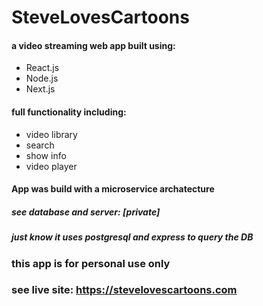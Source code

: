 # SteveLovesCartoons
#### a video streaming web app built using:
* React.js
* Node.js
* Next.js

#### full functionality including:
* video library
* search
* show info
* video player

#### App was build with a microservice archatecture
##### see database and server: [private]  
##### just know it uses postgresql and express to query the DB

  
### this app is for personal use only

### see live site: https://stevelovescartoons.com
